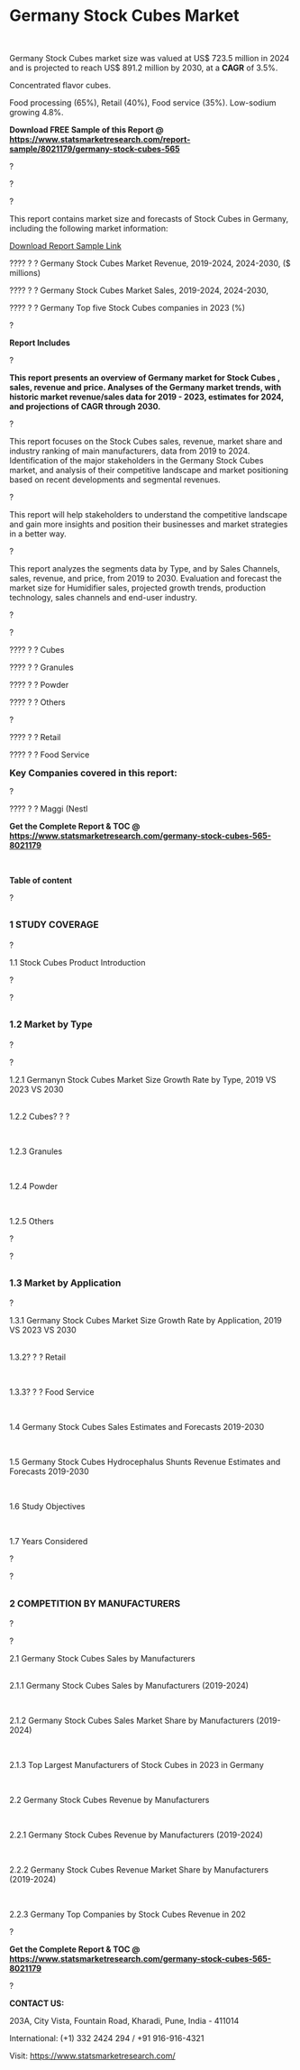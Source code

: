 <h1>Germany Stock Cubes Market</h1><br/><p>Germany Stock Cubes market size was valued at US$ 723.5 million in 2024 and is projected to reach US$ 891.2 million by 2030, at a <strong>CAGR</strong> of 3.5%.</p>
 
 
 
 <p>Concentrated flavor cubes.</p>
 
 
 
 <p>Food processing (65%), Retail (40%), Food service (35%). Low-sodium growing 4.8%.</p>
 
 
 
 <div><b>Download FREE Sample of this Report @ <a href="https://www.statsmarketresearch.com/download-free-sample/8021179/germany-stock-cubes-565">https://www.statsmarketresearch.com/report-sample/8021179/germany-stock-cubes-565</a></b></div>
 
 
 
 <p>? </p>
 
 
 
 <p>? </p>
 
 
 
 <p>? </p>
 
 
 
 <p>This report contains market size and forecasts of Stock Cubes in Germany, including the following market information:</p>
 
 
 
 <p><a href="https://www.statsmarketresearch.com/download-free-sample/8021179/germany-stock-cubes-565">Download Report Sample Link</a></p>
 
 
 
 <p>???? ? ? Germany Stock Cubes Market Revenue, 2019-2024, 2024-2030, ($ millions)</p>
 
 
 
 <p>???? ? ? Germany Stock Cubes Market Sales, 2019-2024, 2024-2030,</p>
 
 
 
 <p>???? ? ? Germany Top five Stock Cubes companies in 2023 (%)</p>
 
 
 
 <p>? </p>
 
 
 
 <p><strong>Report Includes</strong></p>
 
 
 
 <p>? </p>
 
 
 
 <p><strong>This report presents an overview of Germany market for Stock Cubes , sales, revenue and price. Analyses of the Germany market trends, with historic market revenue/sales data for 2019 - 2023, estimates for 2024, and projections of <strong>CAGR</strong> through 2030.</strong></p>
 
 
 
 <p>? </p>
 
 
 
 <p>This report focuses on the Stock Cubes sales, revenue, market share and industry ranking of main manufacturers, data from 2019 to 2024. Identification of the major stakeholders in the Germany Stock Cubes market, and analysis of their competitive landscape and market positioning based on recent developments and segmental revenues.</p>
 
 
 
 <p>? </p>
 
 
 
 <p>This report will help stakeholders to understand the competitive landscape and gain more insights and position their businesses and market strategies in a better way.</p>
 
 
 
 <p>? </p>
 
 
 
 <p>This report analyzes the segments data by Type, and by Sales Channels, sales, revenue, and price, from 2019 to 2030. Evaluation and forecast the market size for Humidifier sales, projected growth trends, production technology, sales channels and end-user industry.</p>
 
 
 
 <p>? </p>
 
 
 
 <p>? </p>
 
 
 
 <p>???? ? ? Cubes</p>
 
 
 
 <p>???? ? ? Granules</p>
 
 
 
 <p>???? ? ? Powder</p>
 
 
 
 <p>???? ? ? Others</p>
 
 
 
 <p>? </p>
 
 
 
 <p>???? ? ? Retail</p>
 
 
 
 <p>???? ? ? Food Service</p>
 
 
 
 <p><span style="font-size:16px"><strong>Key Companies covered in this report:</strong></span></p>
 
 
 
 <p>? </p>
 
 
 
 <p>???? ? ? Maggi (Nestl</p>
 
 
 
 <div><b>Get the Complete Report & TOC @ <a href="https://www.statsmarketresearch.com/germany-stock-cubes-565-8021179">https://www.statsmarketresearch.com/germany-stock-cubes-565-8021179</a></b></div>
 
 
 
 <p><br />
 
 <b>Table of content</b></p>
 
 
 
 <p>? </p>
 
 
 
 <h2><span style="font-size:16px"><strong>1 STUDY COVERAGE</strong></span></h2>
 
 
 
 <p>? </p>
 
 
 
 <p>1.1 Stock Cubes Product Introduction</p>
 
 
 
 <p>? </p>
 
 
 
 <p>? </p>
 
 
 
 <h2><span style="font-size:16px"><strong>1.2 Market by Type</strong></span></h2>
 
 
 
 <p>? </p>
 
 
 
 <p>? </p>
 
 
 
 <p>1.2.1 Germanyn Stock Cubes Market Size Growth Rate by Type, 2019 VS 2023 VS 2030<br />
 
 <br />
 
 1.2.2 Cubes? ? ? <br />
 
 <br />
 
 1.2.3 Granules<br />
 
 <br />
 
 1.2.4 Powder<br />
 
 <br />
 
 1.2.5 Others<br />
 
 ? </p>
 
 
 
 <p>? </p>
 
 
 
 <h2><span style="font-size:16px"><strong>1.3 Market by Application</strong></span></h2>
 
 
 
 <p>? </p>
 
 
 
 <p>1.3.1 Germany Stock Cubes Market Size Growth Rate by Application, 2019 VS 2023 VS 2030<br />
 
 <br />
 
 1.3.2? ? ? Retail<br />
 
 <br />
 
 1.3.3? ? ? Food Service<br />
 
 <br />
 
 1.4 Germany Stock Cubes Sales Estimates and Forecasts 2019-2030<br />
 
 <br />
 
 1.5 Germany Stock Cubes Hydrocephalus Shunts Revenue Estimates and Forecasts 2019-2030<br />
 
 <br />
 
 1.6 Study Objectives<br />
 
 <br />
 
 1.7 Years Considered</p>
 
 
 
 <p>? </p>
 
 
 
 <p>? </p>
 
 
 
 <h2><span style="font-size:16px"><strong>2 COMPETITION BY MANUFACTURERS</strong></span></h2>
 
 
 
 <p>? </p>
 
 
 
 <p>? </p>
 
 
 
 <p>2.1 Germany Stock Cubes Sales by Manufacturers<br />
 
 <br />
 
 2.1.1 Germany Stock Cubes Sales by Manufacturers (2019-2024)<br />
 
 <br />
 
 2.1.2 Germany Stock Cubes Sales Market Share by Manufacturers (2019-2024)<br />
 
 <br />
 
 2.1.3 Top Largest Manufacturers of Stock Cubes in 2023 in Germany<br />
 
 <br />
 
 2.2 Germany Stock Cubes Revenue by Manufacturers<br />
 
 <br />
 
 2.2.1 Germany Stock Cubes Revenue by Manufacturers (2019-2024)<br />
 
 <br />
 
 2.2.2 Germany Stock Cubes Revenue Market Share by Manufacturers (2019-2024)<br />
 
 <br />
 
 2.2.3 Germany Top Companies by Stock Cubes Revenue in 202</p>
 
 
 
 <p>? </p>
 
 
 
 <div><b>Get the Complete Report & TOC @ <a href="https://www.statsmarketresearch.com/germany-stock-cubes-565-8021179">https://www.statsmarketresearch.com/germany-stock-cubes-565-8021179</a></b></div>
 
 
 
 <p>? </p>
 
 
 
 <p><b>CONTACT US:</b><br />
 
 203A, City Vista, Fountain Road, Kharadi, Pune, India - 411014<br />
 
 International: (+1) 332 2424 294 / +91 916-916-4321<br />
 
 Visit: <a href="https://www.statsmarketresearch.com/">https://www.statsmarketresearch.com/</a></p>